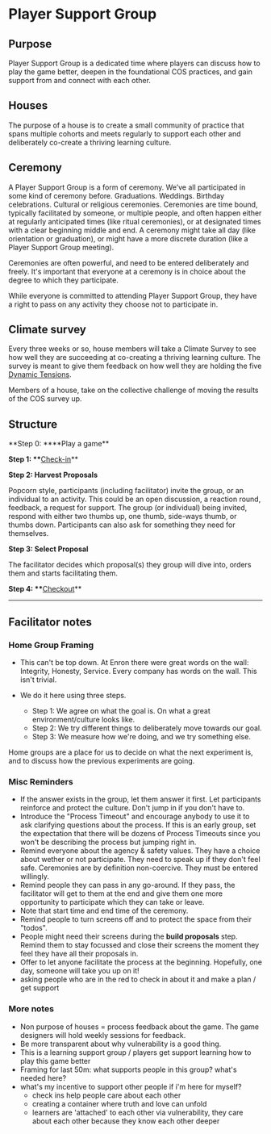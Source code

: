 # Player Support Group

## Purpose

Player Support Group is a dedicated time where players can discuss how to play the game better, deepen in the foundational COS practices, and gain support from and connect with each other.

## Houses

The purpose of a house is to create a small community of practice that spans multiple cohorts and meets regularly to support each other and deliberately co-create a thriving learning culture.

## Ceremony

A Player Support Group is a form of ceremony. We’ve all participated in some kind of ceremony before. Graduations. Weddings. Birthday celebrations. Cultural or religious ceremonies. Ceremonies are time bound, typically facilitated by someone, or multiple people, and often happen either at regularly anticipated times \(like ritual ceremonies\), or at designated times with a clear beginning middle and end. A ceremony might take all day \(like orientation or graduation\), or might have a more discrete duration \(like a  Player Support Group meeting\).

Ceremonies are often powerful, and need to be entered deliberately and freely. It's important that everyone at a ceremony is in choice about the degree to which they participate.

While everyone is committed to attending Player Support Group, they have a right to pass on any activity they choose not to participate in.

## Climate survey

Every three weeks or so, house members will take a Climate Survey to see how well they are succeeding at co-creating a thriving learning culture. The survey is meant to give them feedback on how well they are holding the five [Dynamic Tensions](Dynamic_Tensions/README.md).

Members of a house, take on the collective challenge of moving the results of the COS survey up.

## Structure

**Step 0: \*\***Play a game\*\*

**Step 1: \*\***[Check-in](/Practice_Vulnerability/Check_In.md)\*\*

**Step 2: Harvest Proposals**

Popcorn style, participants (including facilitator) invite the group, or an individual to an activity. This could be an open discussion, a reaction round, feedback, a request for support. The group (or individual) being invited, respond with either two thumbs up, one thumb, side-ways thumb, or thumbs down. Participants can also ask for something they need for themselves.

**Step 3: Select Proposal**

The facilitator decides which proposal(s) they group will dive into, orders them and starts facilitating them.

**Step 4: \*\***[Checkout](/Practice_Vulnerability/Check-out.md)\*\*

---

## Facilitator notes

### Home Group Framing

* This can't be top down. At Enron there were great words on the wall: Integrity, Honesty, Service. Every company has words on the wall. This isn't trivial.

* We do it here using three steps.

  * Step 1: We agree on what the goal is. On what a great environment\/culture looks like.
  * Step 2: We try different things to deliberately move towards our goal.
  * Step 3: We measure how we're doing, and we try something else.


Home groups are a place for us to decide on what the next experiment is, and to discuss how the previous experiments are going.

### Misc Reminders

* If the answer exists in the group, let them answer it first. Let participants reinforce and protect the culture. Don't jump in if you don't have to.
* Introduce the "Process Timeout" and encourage anybody to use it to ask clarifying questions about the process. If this is an early group, set the expectation that there will be dozens of Process Timeouts since you won't be describing the process but jumping right in.
* Remind everyone about the agency & safety values. They have a choice about wether or not participate. They need to speak up if they don't feel safe. Ceremonies are by definition non-coercive. They must be entered willingly.
* Remind people they can pass in any go-around. If they pass, the facilitator will get to them at the end and give them one more opportunity to participate which they can take or leave.
* Note that start time and end time of the ceremony.
* Remind people to turn screens off and to protect the space from their "todos".
* People might need their screens during the **build proposals** step. Remind them to stay focussed and close their screens the moment they feel they have all their proposals in.
* Offer to let anyone facilitate the process at the beginning. Hopefully, one day, someone will take you up on it!
* asking people who are in the red to check in about it and make a plan / get support

### More notes

- Non purpose of houses = process feedback about the game. The game designers will hold weekly sessions for feedback.
- Be more transparent about why vulnerability is a good thing.
- This is a learning support group / players get support learning how to play this game better
- Framing for last 50m: what supports people in this group? what's needed here?
- what's my incentive to support other people if i'm here for myself?
  - check ins help people care about each other
  - creating a container where truth and love can unfold
  - learners are 'attached' to each other via vulnerability, they care about each other because they know each other deeper
